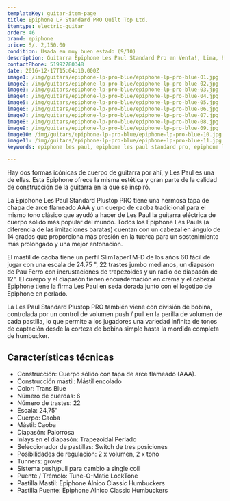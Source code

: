 ```yaml
---
templateKey: guitar-item-page
title: Epiphone LP Standard PRO Quilt Top Ltd.
itemtype: electric-guitar
order: 46
brand: epiphone
price: S/. 2,150.00
condition: Usada en muy buen estado (9/10)
description: Guitarra Epiphone Les Paul Standard Pro en Venta!, Lima, Peru
contactPhone: 51992780348
date: 2016-12-17T15:04:10.000Z
image1: /img/guitars/epiphone-lp-pro-blue/epiphone-lp-pro-blue-01.jpg
image2: /img/guitars/epiphone-lp-pro-blue/epiphone-lp-pro-blue-02.jpg
image3: /img/guitars/epiphone-lp-pro-blue/epiphone-lp-pro-blue-03.jpg
image4: /img/guitars/epiphone-lp-pro-blue/epiphone-lp-pro-blue-04.jpg
image5: /img/guitars/epiphone-lp-pro-blue/epiphone-lp-pro-blue-05.jpg
image6: /img/guitars/epiphone-lp-pro-blue/epiphone-lp-pro-blue-06.jpg
image7: /img/guitars/epiphone-lp-pro-blue/epiphone-lp-pro-blue-07.jpg
image8: /img/guitars/epiphone-lp-pro-blue/epiphone-lp-pro-blue-08.jpg
image9: /img/guitars/epiphone-lp-pro-blue/epiphone-lp-pro-blue-09.jpg
image10: /img/guitars/epiphone-lp-pro-blue/epiphone-lp-pro-blue-10.jpg
image11: /img/guitars/epiphone-lp-pro-blue/epiphone-lp-pro-blue-11.jpg
keywords: epiphone les paul, epiphone les paul standard pro, epiphone les paul standard

---
```


Hay dos formas icónicas de cuerpo de guitarra por ahí, y Les Paul es una de ellas. Esta Epiphone ofrece la misma estética y gran parte de la calidad de construcción de la guitarra en la que se inspiró.

La Epiphone Les Paul Standard Plustop PRO tiene una hermosa tapa de chapa de arce flameado AAA y un cuerpo de caoba tradicional para el mismo tono clásico que ayudó a hacer de Les Paul la guitarra eléctrica de cuerpo sólido más popular del mundo. Todos los Epiphone Les Pauls (a diferencia de las imitaciones baratas) cuentan con un cabezal en ángulo de 14 grados que proporciona más presión en la tuerca para un sostenimiento más prolongado y una mejor entonación. 

El mástil de caoba tiene un perfil SlimTaperTM-D de los años 60 fácil de jugar con una escala de 24.75 ", 22 trastes jumbo medianos, un diapasón de Pau Ferro con incrustaciones de trapezoides y un radio de diapasón de 12". El cuerpo y el diapasón tienen encuadernación en crema y el cabezal Epiphone tiene la firma Les Paul en seda dorada junto con el logotipo de Epiphone en perlado.

La Les Paul Standard Plustop PRO también viene con división de bobina, controlada por un control de volumen push / pull en la perilla de volumen de cada pastilla, lo que permite a los jugadores una variedad infinita de tonos de captación desde la corteza de bobina simple hasta la mordida completa de humbucker.

## Características técnicas

* Construcción: Cuerpo sólido con tapa de arce flameado (AAA).
* Construcción mástil: Mástil encolado
* Color: Trans Blue
* Número de cuerdas: 6
* Número de trastes: 22
* Escala: 24,75"
* Cuerpo: Caoba
* Mástil: Caoba
* Diapasón: Palorrosa
* Inlays en el diapasón: Trapezoidal Perlado
* Seleccionador de pastillas: Switch de tres posiciones
* Posibilidades de regulación: 2 x volumen, 2 x tono
* Tunners: grover
* Sistema push/pull para cambio a single coil
* Puente / Trémolo: Tune-O-Matic LockTone
* Pastilla Mastil: Epiphone Alnico Classic Humbuckers
* Pastilla Puente: Epiphone Alnico Classic Humbuckers